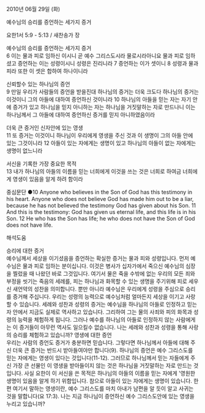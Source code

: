 2010년 06월 29일 (화)

예수님의 승리를 증언하는 세가지 증거



요한1서 5:9 - 5:13 / 새찬송가  장


예수님의 승리를 증언하는 세가지 증거  
6 이는 물과 피로 임하신 이시니 곧 예수 그리스도시라 물로시라아니요 물과 피로 임하셨고 증언하는 이는 성령이시니 성령은 진리니라 7 증언하는 이가 셋이니 8 성령과 물과 피라 또한 이 셋은 합하여 하나이니라   

신뢰할수 있는 하나님의 증언   
9 만일 우리가 사람들의 증언을 받을진대 하나님의 증거는 더욱 크도다 하나님의 증거는 이것이니 그의 아들에 대하여 증언하신 것이니라 10 하나님의 아들을 믿는 자는 자기 안에 증거가 있고 하나님을 믿지 아니하는 자는 하나님을 거짓말하는 자로 만드나니 이는 하나님께서 그 아들에 대하여 증언하신 증거를 믿지 아니하였음이라  

더욱 큰 증거인 신자안에 있는 영생  
11 또 증거는 이것이니 하나님이 우리에게 영생을 주신 것과 이 생명이 그의 아들 안에 있는 그것이니라 12 아들이 있는 자에게는 생명이 있고 하나님의 아들이 없는 자에게는 생명이 없느니라  

서신을 기록한 가장 중요한 목적  
13 내가 하나님의 아들의 이름을 믿는 너희에게 이것을 쓰는 것은 너희로 하여금 너희에게 영생이 있음을 알게 하려 함이라 


중심문단 ●10 Anyone who believes in the Son of God has this testimony in his heart. Anyone who does not believe God has made him out to be a liar, because he has not believed the testimony God has given about his Son. 11 And this is the testimony: God has given us eternal life, and this life is in his Son. 12 He who has the Son has life; he who does not have the Son of God does not have life.

해석도움





승리에 대한 증거  
예수님께서 세상을 이기셨음을 증언하는 확실한 증거는 물과 피와 성령입니다. 먼저 예수님은 물과 피로 임하는 분이십니다. 이것은 병사가 십자가에서 죽으신 예수님의 심장을 찔렀을 때 나왔던 바로 그것입니다. 여기서 물은 죽을 수밖에 없는 우리의 모든 죄와 부정을 씻기는 죽음의 세례를, 피는 하나님과 화목할 수 있는 생명을 주기위해 피로 세우신 새언약의 성찬을 의미합니다. 뿐만 아니라 예수님은 우리에게 성령을 주심으로 승리를 증거해 주십니다. 우리는 성령의 능력으로 예수님처럼 얼마든지 세상을 이기고 사랑할 수 있습니다. 세례와 성찬과 성령의 증거는 예수님을 하나님의 아들로 인정하고 믿는 자 안에서 지금도 실제로 역사하고 있습니다. 그리하여 그는 물의 사죄와 피의 화목과 성령의 능력을 체험하게 됩니다. 그러나 예수를 하나님의 아들로 인정하지 않는 사람에게는 이 증거들이 아무런 역사도 일으킬수 없습니다. 나는 세례와 성찬과 성령을 통해 사랑의 승리를 체험하고 있습니까? 
영생에 대한 증언   
우리는 사람의 증언도 증거가 충분하면 믿습니다. 그렇다면 하나님께서 아들에 대해 주신 더욱 큰 증거는 반드시 받아들여야만 합니다(9). 하나님의 증언은 예수 그리스도를 믿는 자에게는 영생이 있다는 것입니다(11-12). 그러므로 하나님께서 믿는 자들에게 주신 가장 큰 선물인 이 영생을 받아들이지 않는 것은 하나님을 거짓말하는 자로 만드는 것입니다. 사실 요한이 이 서신을 쓴 목적은 하나님의 아들의 이름을 믿는 자에게 '영원한 생명이 있음을 알게 하기 위함입니다. 참으로 아들이 있는 자에게는 생명이 있습니다. 한편 여기서 말하는 영생이란, 예수 그리스도를 마치 아내가 남편을 알 듯이 알고 사귀는 것을 말합니다(요 17:3). 나는 지금 하나님이 증언하신 예수 그리스도안에 있는 영생을 누리고 있습니까?